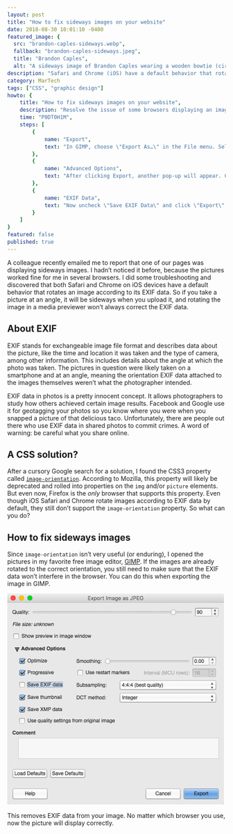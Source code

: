```yaml
---
layout: post
title: "How to fix sideways images on your website"
date: 2018-08-30 10:01:10 -0400
featured_image: {
  src: "brandon-caples-sideways.webp",
  fallback: "brandon-caples-sideways.jpeg",
  title: "Brandon Caples",
  alt: "A sideways image of Brandon Caples wearing a wooden bowtie (circa 2013)" }
description: "Safari and Chrome (iOS) have a default behavior that rotates an image according to its EXIF data."
category: MarTech
tags: ["CSS", "graphic design"]
howto: {
	title: "How to fix sideways images on your website",
	description: "Resolve the issue of some browsers displaying an image sideways or upside down.",
	time: "P0DT0H1M",
	steps: [
		{
			name: "Export",
			text: "In GIMP, choose \"Export As…\" in the File menu. Select your options, then click \"Export\"."
		},
		{
			name: "Advanced Options",
			text: "After clicking Export, another pop-up will appear. Click on \"Advanced Options\" for a dropdown of additional export options."
		},
		{
			name: "EXIF Data",
			text: "Now uncheck \"Save EXIF Data\" and click \"Export\"."
		}
	]
}
featured: false
published: true
---
```


A colleague recently emailed me to report that one of our pages was displaying sideways images. I hadn’t noticed it before, because the pictures worked fine for me in several browsers. I did some troubleshooting and discovered that both Safari and Chrome on iOS devices have a default behavior that rotates an image according to its EXIF data. So if you take a picture at an angle, it will be sideways when you upload it, and rotating the image in a media previewer won’t always correct the EXIF data.

## About EXIF

EXIF stands for exchangeable image file format and describes data about the picture, like the time and location it was taken and the type of camera, among other information. This includes details about the angle at which the photo was taken. The pictures in question were likely taken on a smartphone and at an angle, meaning the orientation EXIF data attached to the images themselves weren’t what the photographer intended.

EXIF data in photos is a pretty innocent concept. It allows photographers to study how others achieved certain image results. Facebook and Google use it for geotagging your photos so you know where you were when you snapped a picture of that delicious taco. Unfortunately, there are people out there who use EXIF data in shared photos to commit crimes. A word of warning: be careful what you share online.

## A CSS solution?

After a cursory Google search for a solution, I found the CSS3 property called [`image-orientation`](https://developer.mozilla.org/en-US/docs/Web/CSS/image-orientation). According to Mozilla, this property will likely be deprecated and rolled into properties on the `img` and/or `picture` elements. But even now, Firefox is the _only_ browser that supports this property. Even though iOS Safari and Chrome rotate images according to EXIF data by default, they still don’t support the `image-orientation` property. So what can you do?

## How to fix sideways images

Since `image-orientation` isn’t very useful (or enduring), I opened the pictures in my favorite free image editor, [GIMP](https://www.gimp.org/). If the images are already rotated to the correct orientation, you still need to make sure that the EXIF data won’t interfere in the browser. You can do this when exporting the image in GIMP.

<img src="/assets/img/martech/save-exif-data.jpeg" alt="How to save an image without EXIF data in GIMP" class="shadow">

This removes EXIF data from your image. No matter which browser you use, now the picture will display correctly.